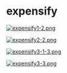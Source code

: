 # expensify

[![expensify1-2.png](https://i.postimg.cc/KzbpZNwn/expensify1-2.png)](https://postimg.cc/8Fym4h15)

[![expensify2-2.png](https://i.postimg.cc/T1YkbPR1/expensify2-2.png)](https://postimg.cc/cg2My0tG)

[![expensify3-1-3.png](https://i.postimg.cc/dt3HtDHS/expensify3-1-3.png)](https://postimg.cc/ppNYsVtD)

[![expensify3-3.png](https://i.postimg.cc/25kBrLT1/expensify3-3.png)](https://postimg.cc/QFzMqt2D)
